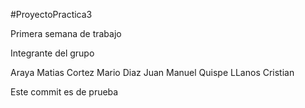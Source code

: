 #ProyectoPractica3

Primera semana de trabajo 

Integrante del grupo 

Araya Matias
Cortez Mario
Diaz Juan Manuel
Quispe LLanos Cristian

Este commit es de prueba
